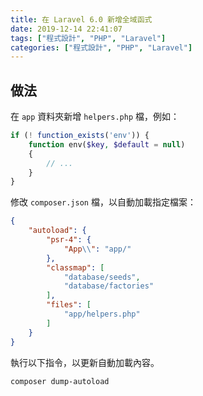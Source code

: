 ```yaml
---
title: 在 Laravel 6.0 新增全域函式
date: 2019-12-14 22:41:07
tags: ["程式設計", "PHP", "Laravel"]
categories: ["程式設計", "PHP", "Laravel"]
---
```


## 做法

在 `app` 資料夾新增 `helpers.php` 檔，例如：

```PHP
if (! function_exists('env')) {
    function env($key, $default = null)
    {
        // ...
    }
}
```

修改 `composer.json` 檔，以自動加載指定檔案：

```JSON
{
    "autoload": {
        "psr-4": {
            "App\\": "app/"
        },
        "classmap": [
            "database/seeds",
            "database/factories"
        ],
        "files": [
            "app/helpers.php"
        ]
    }
}
```

執行以下指令，以更新自動加載內容。

```BASH
composer dump-autoload
```
